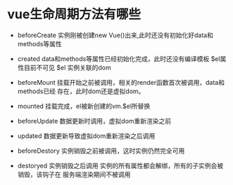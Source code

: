 
# vue生命周期方法有哪些
  
  - beforeCreate
      实例刚被创建new Vue()出来,此时还没有初始化好data和methods等属性
  
  - created
      data和methods等属性已经初始化完成，此时还没有编译模板 $el属性目前不可见
       $el 实例关联的dom
       
  - beforeMount 
      挂载开始之前被调用，相关的render函数首次被调用，data和methods已经
      存在，此时dom还是虚拟dom。

  - mounted
      挂载完成，el被新创建的vm.$el所替换

  - beforeUpdate
      数据更新时调用，虚拟dom重新渲染之前

  - updated
      数据更新导致虚拟dom重新渲染之后调用    

  - beforeDestory 
      实例销毁之前被调用，这时实例仍然完全可用    

  -  destoryed 
     实例销毁之后调用 实例的所有属性都会解绑，所有的子实例会被销毁，该钩子在
     服务端渲染期间不被调用    
          